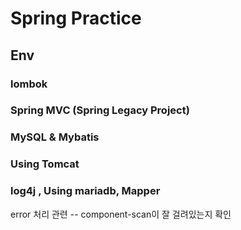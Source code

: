 # Spring Practice

## Env

### lombok
### Spring MVC (Spring Legacy Project)
### MySQL & Mybatis
### Using Tomcat
### log4j , Using mariadb, Mapper
error 처리 관련
-- component-scan이 잘 걸려있는지 확인
